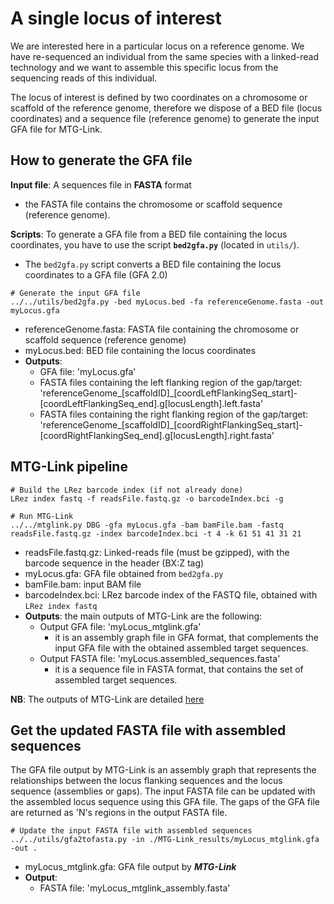 # A single locus of interest

We are interested here in a particular locus on a reference genome. We have re-sequenced an individual from the same species with a linked-read technology and we want to assemble this specific locus from the sequencing reads of this individual. 

The locus of interest is defined by two coordinates on a chromosome or scaffold of the reference genome, therefore we dispose of a BED file (locus coordinates) and a sequence file (reference genome) to generate the input GFA file for MTG-Link.


## How to generate the GFA file

**Input file**: A sequences file in **FASTA** format
* the FASTA file contains the chromosome or scaffold sequence (reference genome).

**Scripts**: To generate a GFA file from a BED file containing the locus coordinates, you have to use the script **`bed2gfa.py`** (located in `utils/`).
* The `bed2gfa.py` script converts a BED file containing the locus coordinates to a GFA file (GFA 2.0) 

```
# Generate the input GFA file
../../utils/bed2gfa.py -bed myLocus.bed -fa referenceGenome.fasta -out myLocus.gfa
```
* referenceGenome.fasta: FASTA file containing the chromosome or scaffold sequence (reference genome)
* myLocus.bed: BED file containing the locus coordinates
* **Outputs**: 
    * GFA file: 'myLocus.gfa'
    * FASTA files containing the left flanking region of the gap/target: 'referenceGenome_[scaffoldID]_[coordLeftFlankingSeq_start]-[coordLeftFlankingSeq_end].g[locusLength].left.fasta'
    * FASTA files containing the right flanking region of the gap/target: 'referenceGenome_[scaffoldID]_[coordRightFlankingSeq_start]-[coordRightFlankingSeq_end].g[locusLength].right.fasta'


## MTG-Link pipeline

```
# Build the LRez barcode index (if not already done)
LRez index fastq -f readsFile.fastq.gz -o barcodeIndex.bci -g

# Run MTG-Link
../../mtglink.py DBG -gfa myLocus.gfa -bam bamFile.bam -fastq readsFile.fastq.gz -index barcodeIndex.bci -t 4 -k 61 51 41 31 21
```
* readsFile.fastq.gz: Linked-reads file (must be gzipped), with the barcode sequence in the header (BX:Z tag)
* myLocus.gfa: GFA file obtained from `bed2gfa.py`
* bamFile.bam: input BAM file
* barcodeIndex.bci: LRez barcode index of the FASTQ file, obtained with `LRez index fastq`
* **Outputs**: the main outputs of MTG-Link are the following:
    * Output GFA file: 'myLocus_mtglink.gfa'
        * it is an assembly graph file in GFA format, that complements the input GFA file with the obtained assembled target sequences.
    * Output FASTA file: 'myLocus.assembled_sequences.fasta'
        * it is a sequence file in FASTA format, that contains the set of assembled target sequences.

**NB**: The outputs of MTG-Link are detailed [here](../input-output_files.md)


## Get the updated FASTA file with assembled sequences

The GFA file output by MTG-Link is an assembly graph that represents the relationships between the locus flanking sequences and the locus sequence (assemblies or gaps). The input FASTA file can be updated with the assembled locus sequence using this GFA file. The gaps of the GFA file are returned as 'N's regions in the output FASTA file.
```
# Update the input FASTA file with assembled sequences
../../utils/gfa2tofasta.py -in ./MTG-Link_results/myLocus_mtglink.gfa -out .
```
* myLocus_mtglink.gfa: GFA file output by ***MTG-Link***
* **Output**:
    * FASTA file: 'myLocus_mtglink_assembly.fasta'

